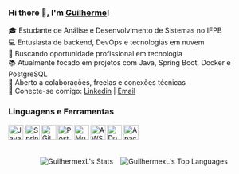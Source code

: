 ### Hi there 👋, I'm [Guilherme](https://www.linkedin.com/in/guilhermee-santos/)!

🎓 Estudante de Análise e Desenvolvimento de Sistemas no IFPB  
💻 Entusiasta de backend, DevOps e tecnologias em nuvem  
🚀 Buscando oportunidade profissional em tecnologia  
📚 Atualmente focado em projetos com Java, Spring Boot, Docker e PostgreSQL  
🤝 Aberto a colaborações, freelas e conexões técnicas
<br>
💬 Conecte-se comigo: [Linkedin](https://www.linkedin.com/in/guilhermee-santos/) | [Email](mailto:contato@guilhermesantosmj)

### Linguagens e Ferramentas

<p align="left">
  <img align="left" width="30px" title="Java" alt="Java" src="https://cdn.jsdelivr.net/gh/devicons/devicon@latest/icons/java/java-original.svg" />
  <img align="left" width="30px" title="Springboot" alt="Springboot" src="https://cdn.jsdelivr.net/gh/devicons/devicon@latest/icons/spring/spring-original.svg" />
  <img align="left" width="30px" title="Git" alt="Git" src="https://cdn.jsdelivr.net/gh/devicons/devicon@latest/icons/git/git-plain.svg" />
  <img align="left" width="30px" title="PostgeSQL" alt="PostgeSQL" src="https://cdn.jsdelivr.net/gh/devicons/devicon@latest/icons/postgresql/postgresql-original.svg" />
  <img align="left" width="30px" title="MongoDB" alt="MongoDB" src="https://cdn.jsdelivr.net/gh/devicons/devicon@latest/icons/mongodb/mongodb-original-wordmark.svg" />
  <img align="left" width="30px" title="AWS" alt="AWS" src="https://cdn.jsdelivr.net/gh/devicons/devicon@latest/icons/amazonwebservices/amazonwebservices-plain-wordmark.svg" />
  <img align="left" width="30px" title="Docker" alt="Docker" src="https://cdn.jsdelivr.net/gh/devicons/devicon@latest/icons/docker/docker-original.svg" />
  <img align="left" width="30px" title="Apache Kafka" alt="Apache Kafka" src="https://cdn.jsdelivr.net/gh/devicons/devicon@latest/icons/apache/apache-original.svg" />
</p>

<br>
<br>
<br>

<div style="display: flex; justify-content: center; align-items: center; gap: 15px">

![GuilhermexL's Stats](https://github-readme-stats.vercel.app/api?username=GuilhermexL&theme=nightowl&show_icons=true&hide_border=true&count_private=true)

![GuilhermexL's Top Languages](https://github-readme-stats.vercel.app/api/top-langs/?username=GuilhermexL&theme=nightowl&show_icons=true&hide_border=true&layout=compact)

</div>

